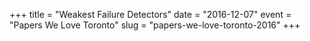 +++
title = "Weakest Failure Detectors"
date = "2016-12-07"
event = "Papers We Love Toronto"
slug = "papers-we-love-toronto-2016"
+++

